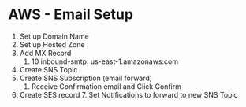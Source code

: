 # AWS - Email Setup

1. Set up Domain Name
2. Set up Hosted Zone
3. Add MX Record
	1. 10 inbound-smtp. us-east-1.amazonaws.com
4. Create SNS Topic
5.  Create SNS Subscription (email forward)
	1. Receive Confirmation email and Click Confirm
6. Create SES record
	7. Set Notifications to forward to new SNS Topic
<!--stackedit_data:
eyJoaXN0b3J5IjpbLTE4NjQzNTM0NTksLTgxMTUwNjE5NywyMD
YyODgxNTI4XX0=
-->